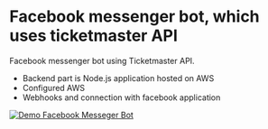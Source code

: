 # Facebook messenger bot, which uses ticketmaster API

Facebook messenger bot using Ticketmaster API.

- Backend part is Node.js application hosted on AWS
- Configured AWS
- Webhooks and connection with facebook application

[![Demo Facebook Messeger Bot]()](https://www.youtube.com/watch?v=Uz0UKKEPjgw&feature=youtu.be)
